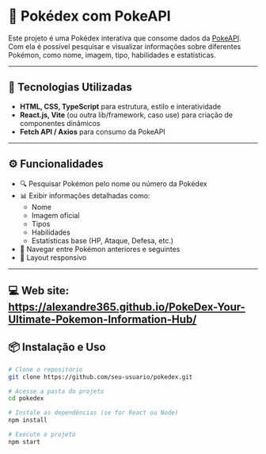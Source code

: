 # 📱 Pokédex com PokeAPI

Este projeto é uma Pokédex interativa que consome dados da [PokeAPI](https://pokeapi.co/).  
Com ela é possível pesquisar e visualizar informações sobre diferentes Pokémon, como nome, imagem, tipo, habilidades e estatísticas.

---

## 🚀 Tecnologias Utilizadas
- **HTML, CSS,  TypeScript** para estrutura, estilo e interatividade  
- **React.js, Vite** (ou outra lib/framework, caso use) para criação de componentes dinâmicos  
- **Fetch API / Axios** para consumo da PokeAPI  

---

## ⚙️ Funcionalidades
- 🔍 Pesquisar Pokémon pelo nome ou número da Pokédex  
- 📊 Exibir informações detalhadas como:
  - Nome
  - Imagem oficial
  - Tipos
  - Habilidades
  - Estatísticas base (HP, Ataque, Defesa, etc.)
- 🔄 Navegar entre Pokémon anteriores e seguintes
- 📱 Layout responsivo

---

## 💻 Web site: https://alexandre365.github.io/PokeDex-Your-Ultimate-Pokemon-Information-Hub/

## 📦 Instalação e Uso
```bash
# Clone o repositório
git clone https://github.com/seu-usuario/pokedex.git

# Acesse a pasta do projeto
cd pokedex

# Instale as dependências (se for React ou Node)
npm install

# Execute o projeto
npm start
